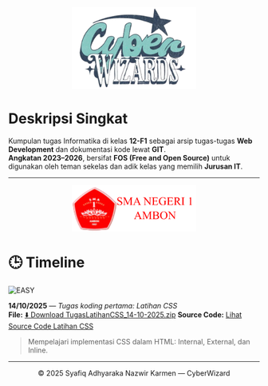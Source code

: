 <p align="center">
  <img src="Logo_Kelas.png" alt="Logo Kelas" width="250">
</p>



# Deskripsi Singkat

Kumpulan tugas Informatika di kelas **12-F1** sebagai arsip tugas-tugas **Web Development** dan dokumentasi kode lewat **GIT**.  
**Angkatan 2023–2026**, bersifat **FOS (Free and Open Source)** untuk digunakan oleh teman sekelas dan adik kelas yang memilih **Jurusan IT**.

---
<p align="center">
  <img src="Logo_Sekolah.png" alt="Logo Kelas" width="250px">
</p>



# 🕒 Timeline

![EASY](https://img.shields.io/badge/EASY-brightgreen)

**14/10/2025** — *Tugas koding pertama: Latihan CSS*  
**File:** 
[⬇️ Download TugasLatihanCSS_14-10-2025.zip](https://github.com/SyafiqKarmen/WebForge_SMA1Ambon/raw/main/TugasLatihanCSS_14-10-2025.zip)
**Source Code:**
[Lihat Source Code Latihan CSS](./SourceCodeTugasLatihanCSS)
<blockquote>
Mempelajari implementasi CSS dalam HTML: Internal, External, dan Inline.
</blockquote>

---

<p align="center">© 2025 Syafiq Adhyaraka Nazwir Karmen — CyberWizard</p>

